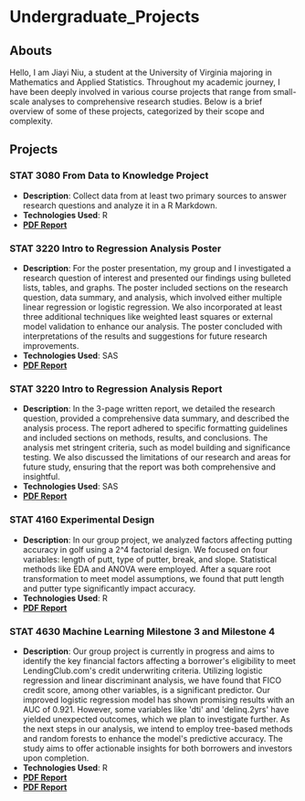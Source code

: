 # Undergraduate_Projects

## Abouts 
Hello, I am Jiayi Niu, a student at the University of Virginia majoring in Mathematics and Applied Statistics. Throughout my academic journey, I have been deeply involved in various course projects that range from small-scale analyses to comprehensive research studies. Below is a brief overview of some of these projects, categorized by their scope and complexity.


## Projects

### STAT 3080 From Data to Knowledge Project
- **Description**: Collect data from at least two primary sources to answer research questions and analyze it in a R Markdown.
- **Technologies Used**: R
- **[PDF Report](https://github.com/JiayiNiu2023/Undergraduate_Projects/blob/main/Statistics_Project/STAT%203080%20Project%203.pdf)**

### STAT 3220 Intro to Regression Analysis Poster
- **Description**: 
For the poster presentation, my group and I investigated a research question of interest and presented our findings using bulleted lists, tables, and graphs. The poster included sections on the research question, data summary, and analysis, which involved either multiple linear regression or logistic regression. We also incorporated at least three additional techniques like weighted least squares or external model validation to enhance our analysis. The poster concluded with interpretations of the results and suggestions for future research improvements.
- **Technologies Used**: SAS
- **[PDF Report](https://github.com/JiayiNiu2023/Undergraduate_Projects/blob/main/Statistics_Project/STAT%203220%20Final%20Project.pdf)**

### STAT 3220 Intro to Regression Analysis Report
- **Description**: 
In the 3-page written report, we detailed the research question, provided a comprehensive data summary, and described the analysis process. The report adhered to specific formatting guidelines and included sections on methods, results, and conclusions. The analysis met stringent criteria, such as model building and significance testing. We also discussed the limitations of our research and areas for future study, ensuring that the report was both comprehensive and insightful.
- **Technologies Used**: SAS
- **[PDF Report](https://github.com/JiayiNiu2023/Undergraduate_Projects/blob/main/Statistics_Project/STAT%203220%20Final%20Project.pdf)**

### STAT 4160 Experimental Design
- **Description**: 
In our group project, we analyzed factors affecting putting accuracy in golf using a 2^4 factorial design. We focused on four variables: length of putt, type of putter, break, and slope. Statistical methods like EDA and ANOVA were employed. After a square root transformation to meet model assumptions, we found that putt length and putter type significantly impact accuracy.
- **Technologies Used**: R
- **[PDF Report](https://github.com/JiayiNiu2023/Undergraduate_Projects/blob/main/Statistics_Project/STAT%204160%20Project.pdf)**

### STAT 4630 Machine Learning Milestone 3 and Milestone 4
- **Description**: 
Our group project is currently in progress and aims to identify the key financial factors affecting a borrower's eligibility to meet LendingClub.com's credit underwriting criteria. Utilizing logistic regression and linear discriminant analysis, we have found that FICO credit score, among other variables, is a significant predictor. Our improved logistic regression model has shown promising results with an AUC of 0.921. However, some variables like 'dti' and 'delinq.2yrs' have yielded unexpected outcomes, which we plan to investigate further. As the next steps in our analysis, we intend to employ tree-based methods and random forests to enhance the model's predictive accuracy. The study aims to offer actionable insights for both borrowers and investors upon completion.
- **Technologies Used**: R
- **[PDF Report](https://github.com/JiayiNiu2023/Undergraduate_Projects/blob/main/Statistics_Project/4630%20Milestone%203.pdf)**
- **[PDF Report](https://github.com/JiayiNiu2023/Undergraduate_Projects/blob/main/Statistics_Project/4630%20Milestone%204.pdf)**

  
